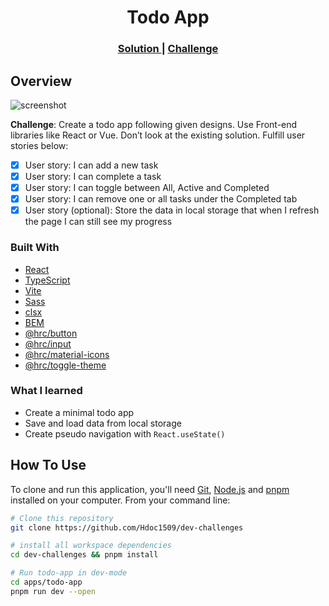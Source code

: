 <h1 align="center">Todo App</h1>

<div align="center">
  <h3>
    <a href="https://hdoc-todo-app.netlify.app">
      Solution
    </a>
    <span> | </span>
    <a href="https://legacy.devchallenges.io/challenges/hH6PbOHBdPm6otzw2De5">
      Challenge
    </a>
  </h3>
</div>

## Overview

![screenshot](https://github.com/Hdoc1509/dev-challenges/assets/72316111/e05c90cb-a4c8-4fdf-9fae-8e7dbd84d58f)

**Challenge**: Create a todo app following given designs. Use Front-end libraries like React or Vue. Don’t look at the existing solution. Fulfill user stories below:

- [x] User story: I can add a new task
- [x] User story: I can complete a task
- [x] User story: I can toggle between All, Active and Completed
- [x] User story: I can remove one or all tasks under the Completed tab
- [x] User story (optional): Store the data in local storage that when I refresh the page I can still see my progress

### Built With

- [React](https://reactjs.dev/)
- [TypeScript](https://www.typescriptlang.org/)
- [Vite](https://vitejs.dev/)
- [Sass](https://sass-lang.com/)
- [clsx](https://github.com/lukeed/clsx)
- [BEM](https://getbem.com/)
- [@hrc/button](https://www.npmjs.com/package/@hrc/button)
- [@hrc/input](https://www.npmjs.com/package/@hrc/input)
- [@hrc/material-icons](https://www.npmjs.com/package/@hrc/material-icons)
- [@hrc/toggle-theme](https://www.npmjs.com/package/@hrc/toggle-theme)

### What I learned

- Create a minimal todo app
- Save and load data from local storage
- Create pseudo navigation with `React.useState()`

## How To Use

To clone and run this application, you'll need [Git](https://git-scm.com), [Node.js](https://nodejs.org/en/download/) and [pnpm](https://pnpm.io/installation) installed on your computer. From your command line:

```bash
# Clone this repository
git clone https://github.com/Hdoc1509/dev-challenges

# install all workspace dependencies
cd dev-challenges && pnpm install

# Run todo-app in dev-mode
cd apps/todo-app
pnpm run dev --open
```
